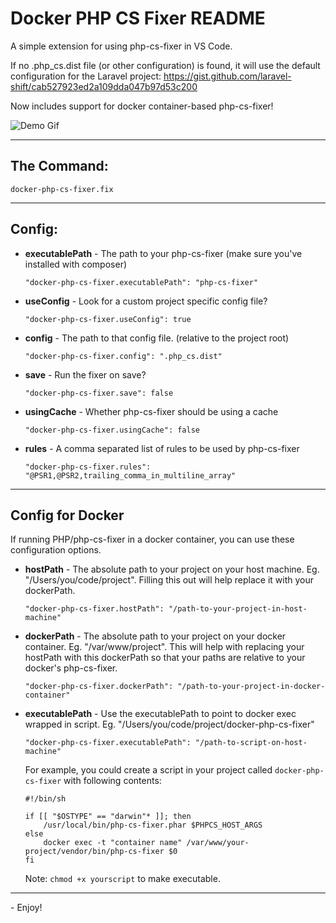 # Docker PHP CS Fixer README

A simple extension for using php-cs-fixer in VS Code.

If no .php_cs.dist file (or other configuration) is found, it will use the default configuration for the Laravel project: https://gist.github.com/laravel-shift/cab527923ed2a109dda047b97d53c200

Now includes support for docker container-based php-cs-fixer!

![Demo Gif](demo.gif)

---

## The Command:
`docker-php-cs-fixer.fix`

---

## Config:

- **executablePath** - The path to your php-cs-fixer (make sure you've installed with composer)

  `"docker-php-cs-fixer.executablePath": "php-cs-fixer"`

- **useConfig** - Look for a custom project specific config file?

  `"docker-php-cs-fixer.useConfig": true`

- **config** - The path to that config file. (relative to the project root)

  `"docker-php-cs-fixer.config": ".php_cs.dist"`

- **save** - Run the fixer on save?

  `"docker-php-cs-fixer.save": false`

- **usingCache** - Whether php-cs-fixer should be using a cache

  `"docker-php-cs-fixer.usingCache": false`

- **rules** - A comma separated list of rules to be used by php-cs-fixer

  `"docker-php-cs-fixer.rules": "@PSR1,@PSR2,trailing_comma_in_multiline_array"`

---

## Config for Docker

If running PHP/php-cs-fixer in a docker container, you can use these configuration options.


- **hostPath** - The absolute path to your project on your host machine. Eg. "/Users/you/code/project". Filling this out will help replace it with your dockerPath.

  `"docker-php-cs-fixer.hostPath": "/path-to-your-project-in-host-machine"`

- **dockerPath** - The absolute path to your project on your docker container. Eg. "/var/www/project". This will help with replacing your hostPath with this dockerPath so that your paths are relative to your docker's php-cs-fixer.

  `"docker-php-cs-fixer.dockerPath": "/path-to-your-project-in-docker-container"`

- **executablePath** - Use the executablePath to point to docker exec wrapped in script. Eg. "/Users/you/code/project/docker-php-cs-fixer"

  `"docker-php-cs-fixer.executablePath": "/path-to-script-on-host-machine"`

  For example, you could create a script in your project called `docker-php-cs-fixer` with following contents:

  ```
  #!/bin/sh

  if [[ "$OSTYPE" == "darwin"* ]]; then
      /usr/local/bin/php-cs-fixer.phar $PHPCS_HOST_ARGS
  else
      docker exec -t "container name" /var/www/your-project/vendor/bin/php-cs-fixer $0
  fi
  ```

  Note: `chmod +x yourscript` to make executable.

---

\- Enjoy!
